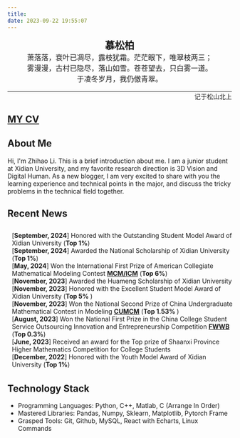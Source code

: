 ```yaml
---
title: 
date: 2023-09-22 19:55:07
---
```


<center><span style="font-family: 'KaiTi'; font-weight: bold; font-size: 22px;">慕松柏</span></center>
<center><span style="font-family: 'KaiTi'; font-size: 16px;">萧落落，衰叶已凋尽，露枝犹霜。茫茫眼下，唯翠枝两三；</span></center>
<center><span style="font-family: 'KaiTi'; font-size: 16px;">雾漫漫，古村已隐尽，落山如雪。苍苍望去，只白雾一道。</span></center>
<center><span style="font-family: 'KaiTi'; font-size: 16px;">于凌冬岁月，我仍傲青翠。</span></center>
<br>
<hr style="width: 100%; margin: auto;">
<div style="text-align: right;">
    <span style="font-family: 'KaiTi'; font-size: 14px;">记于松山北上</span>
</div>

## <a href="/download/Zhihao-Li-CV.pdf" download> MY CV </a>

## About Me

Hi, I'm Zhihao Li. This is a brief introduction about me.
I am a junior student at Xidian University, and my favorite research direction is 3D Vision and Digital Human. As a new blogger, I am very excited to share with you the learning experience and technical points in the major, and discuss the tricky problems in the technical field together.

## Recent News
<div style="width: 100%; max-width: 800px; max-height: 300px; overflow-y: scroll; padding: 10px;">
    <ul style="list-style-type: none; padding: 0; margin: 0;">
        <li>[<b>September, 2024</b>] Honored with the Outstanding Student Model Award of Xidian University <i class="fas fa-graduation-cap" style="color: #1E90FF;"></i> (<b>Top 1%</b>)</li>
        <li>[<b>September, 2024</b>] Awarded the National Scholarship of Xidian University  <i class="fas fa-award" style="color: gold;"></i> (<b>Top 1%</b>)</li>
        <li>[<b>May, 2024</b>] Won the International First Prize of American Collegiate Mathematical Modeling Contest <i class="fas fa-trophy" style="color: gold;"></i> <a href="https://www.comap.com/contests/mcm-icm"><b>MCM/ICM</b></a> (<b>Top 6%</b>)</li>
        <li>[<b>November, 2023</b>] Awarded the Huameng Scholarship of Xidian University <i class="fas fa-award" style="color: gold;"></i> </li>
        <li>[<b>November, 2023</b>] Honored with the Excellent Student Model Award of Xidian University <i class="fas fa-graduation-cap" style="color: #1E90FF;"></i> (<b>Top 5% </b>)</li>
        <li>[<b>November, 2023</b>] Won the National Second Prize of China Undergraduate Mathematical Contest in Modeling <i class="fas fa-trophy" style="color: silver;"></i> <a href="https://www.mcm.edu.cn/"><b>CUMCM</b></a> (<b>Top 1.53% </b>)</li>
        <li>[<b>August, 2023</b>] Won the National First Prize in the China College Student Service Outsourcing Innovation and Entrepreneurship Competition <i class="fas fa-trophy" style="color: gold;"></i> <a href="http://www.fwwb.org.cn/"><b>FWWB</b></a> (<b>Top 0.3%</b>)</li>
        <li>[<b>June, 2023</b>] Received an award for the Top prize of Shaanxi Province Higher Mathematics Competition for College Students</li>
        <li>[<b>December, 2022</b>] Honored with the Youth Model Award of Xidian University <i class="fas fa-graduation-cap" style="color: #1E90FF;"></i> (<b>Top 1%</b>)</li>
    </ul>
</div>

## Technology Stack

- Programming Languages: Python, C++, Matlab, C (Arrange In Order)
- Mastered Libraries: Pandas, Numpy, Sklearn, Matplotlib, Pytorch Frame
- Grasped Tools: Git, Github, MySQL, React with Echarts, Linux Commands